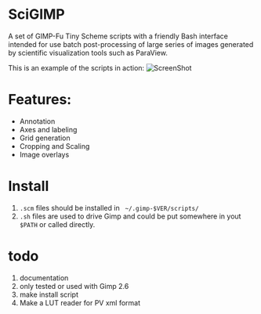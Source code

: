 SciGIMP
=======
A set of GIMP-Fu Tiny Scheme scripts with a friendly Bash interface intended for use batch post-processing of large series of images generated by scientific visualization tools such as ParaView.

This is an example of the scripts in action:
![ScreenShot](http://www.hpcvis.com/vis/images/kh-2d-new/agu-movie/B-Ue.0320.png)

# Features:
* Annotation
* Axes and labeling
* Grid generation
* Cropping and Scaling
* Image overlays

# Install
1. `.scm` files should be installed in ` ~/.gimp-$VER/scripts/`
2. `.sh` files are used to drive Gimp and could be put somewhere in yout `$PATH` or called directly.

# todo
1. documentation
2. only tested or used with Gimp 2.6
3. make install script
4. Make a LUT reader for PV xml format
